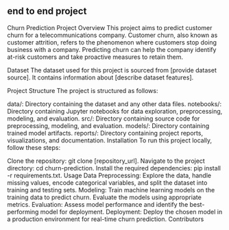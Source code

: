 ## end to end project
Churn Prediction Project
Overview
This project aims to predict customer churn for a telecommunications company. Customer churn, also known as customer attrition, refers to the phenomenon where customers stop doing business with a company. Predicting churn can help the company identify at-risk customers and take proactive measures to retain them.

Dataset
The dataset used for this project is sourced from [provide dataset source]. It contains information about [describe dataset features].

Project Structure
The project is structured as follows:

data/: Directory containing the dataset and any other data files.
notebooks/: Directory containing Jupyter notebooks for data exploration, preprocessing, modeling, and evaluation.
src/: Directory containing source code for preprocessing, modeling, and evaluation.
models/: Directory containing trained model artifacts.
reports/: Directory containing project reports, visualizations, and documentation.
Installation
To run this project locally, follow these steps:

Clone the repository: git clone [repository_url].
Navigate to the project directory: cd churn-prediction.
Install the required dependencies: pip install -r requirements.txt.
Usage
Data Preprocessing: Explore the data, handle missing values, encode categorical variables, and split the dataset into training and testing sets.
Modeling: Train machine learning models on the training data to predict churn. Evaluate the models using appropriate metrics.
Evaluation: Assess model performance and identify the best-performing model for deployment.
Deployment: Deploy the chosen model in a production environment for real-time churn prediction.
Contributors







